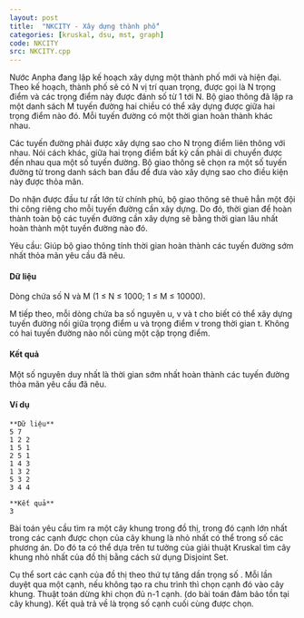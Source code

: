```yaml
---
layout: post
title:  "NKCITY - Xây dựng thành phố"
categories: [kruskal, dsu, mst, graph]
code: NKCITY
src: NKCITY.cpp
---
```




  


Nước Anpha đang lập kế hoạch xây dựng một thành phố mới và hiện đại. Theo kế hoạch, thành phố sẽ có N vị trí quan trọng, được gọi là N trọng điểm và các trọng điểm này được đánh số từ 1 tới N. Bộ giao thông đã lập ra một danh sách M tuyến đường hai chiều có thể xây dựng được giữa hai trọng điểm nào đó. Mỗi tuyến đường có một thời gian hoàn thành khác nhau.

Các tuyến đường phải được xây dựng sao cho N trọng điểm liên thông với nhau. Nói cách khác, giữa hai trọng điểm bất kỳ cần phải di chuyển được đến nhau qua một số tuyến đường. Bộ giao thông sẽ chọn ra một số tuyến đường từ trong danh sách ban đầu để đưa vào xây dựng sao cho điều kiện này được thỏa mãn.

Do nhận được đầu tư rất lớn từ chính phủ, bộ giao thông sẽ thuê hẳn một đội thi công riêng cho mỗi tuyến đường cần xây dựng. Do đó, thời gian để hoàn thành toàn bộ các tuyến đường cần xây dựng sẽ bằng thời gian lâu nhất hoàn thành một tuyến đường nào đó.

Yêu cầu: Giúp bộ giao thông tính thời gian hoàn thành các tuyến đường sớm nhất thỏa mãn yêu cầu đã nêu.

#### Dữ liệu

Dòng chứa số N và M (1 ≤ N ≤ 1000; 1 ≤ M ≤ 10000).

M tiếp theo, mỗi dòng chứa ba số nguyên u, v và t cho biết có thể xây dựng tuyến đường nối giữa trọng điểm u và trọng điểm v trong thời gian t. Không có hai tuyến đường nào nối cùng một cặp trọng điểm.

#### Kết quả

Một số nguyên duy nhất là thời gian sớm nhất hoàn thành các tuyến đường thỏa mãn yêu cầu đã nêu.

#### Ví dụ

```
**Dữ liệu**	
5 7
1 2 2
1 5 1
2 5 1
1 4 3
1 3 2
5 3 2
3 4 4	

**Kết quả**
3

```

<!--more-->



Bài toán yêu cầu tìm ra một cây khung trong đồ thị, trong đó cạnh lớn nhất trong các cạnh được chọn của cây khung là nhỏ nhất có thể trong số các phương án. Do đó ta có thể dựa trên tư tưởng của giải thuật Kruskal tìm cây khung nhỏ nhất của đồ thị bằng cách sử dụng Disjoint Set. 

Cụ thể sort các cạnh của đồ thị theo thứ tự tăng dần trọng số . Mỗi lần duyệt qua một cạnh, nếu không tạo ra chu trình thì chọn cạnh đó vào cây khung. Thuật toán dừng khi chọn đủ n-1 cạnh. (do bài toán đảm bảo tồn tại cây khung). Kết quả trả về là trọng số cạnh cuối cùng được chọn.

